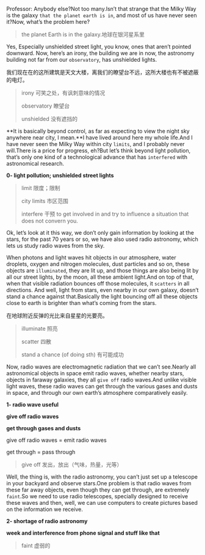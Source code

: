 Professor: Anybody else?Not too many.Isn’t that strange that the Milky Way is the galaxy `that the planet earth is in`, and most of us have never seen it?Now, what’s the problem here?

> the planet Earth is in the galaxy.地球在银河星系里

Yes, Especially unshielded street light, you know, ones that aren’t pointed downward. Now, here’s an irony, the building we are in now, the astronomy building not far from our `observatory`, has unshielded lights.

我们现在在的这所建筑是天文大楼，离我们的瞭望台不远，这所大楼也有不被遮蔽的电灯。

> irony 可笑之处，有讽刺意味的情况
>
> observatory 瞭望台
>
> unshielded 没有遮挡的

**It is basically beyond control, as far as expecting to view the night sky anywhere near city, I mean.**I have lived around here my whole life.And I have never seen the Milky Way within city `limits`, and I probably never will.There is a price for progress, eh?But let’s think beyond light pollution, that’s only one kind of a technological advance that has `interfered` with astronomical research.

**0- light pollution; unshielded street lights**

> limit 限度；限制
>
> city limits 市区范围
>
> interfere 干预 to get involved in and try to influence a situation that does not convern you.

Ok, let’s look at it this way, we don’t only gain information by looking at the stars, for the past 70 years or so, we have also used radio astronomy, which lets us study radio waves from the sky.

When photons and light waves hit objects in our atmosphere, water droplets, oxygen and nitrogen molecules, dust particles and so on, these objects are `illuminated`, they are lit up, and those things are also being lit by all our street lights, by the moon, all these ambient light.And on top of that, when that visible radiation bounces off those molecules, it `scatters` in all directions. And well, light from stars, even nearby in our own galaxy, doesn’t stand a chance against that.Basically the light bouncing off all these objects close to earth is brighter than what’s coming from the stars.

在地球附近反弹的光比来自星星的光要亮。

> illuminate 照亮
>
> scatter 四散
>
> stand a chance (of doing sth) 有可能成功

Now, radio waves are electromagnetic radiation that we can’t see.Nearly all astronomical objects in space emit radio waves, whether nearby stars, objects in faraway galaxies, they all `give off` radio waves.And unlike visible light waves, these radio waves can get through the various gases and dusts in space, and through our own earth’s atmosphere comparatively easily.

**1- radio wave useful**

**give off radio waves**

**get through gases and dusts**

give off radio waves = emit radio waves

get through = pass through

> give off 发出，放出（气味，热量，光等）

Well, the thing is, with the radio astronomy, you can’t just set up a telescope in your backyard and observe stars.One problem is that radio waves from these far away objects, even though they can get through, are extremely `faint`.So we need to use radio telescopes, specially designed to receive these waves and then, well, we can use computers to create pictures based on the information we receive.

**2- shortage of radio astronomy**

**week and interference from phone signal and stuff like that**

> faint 虚弱的

